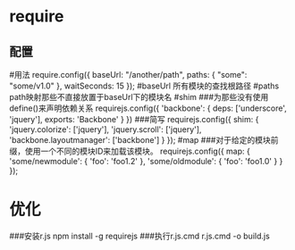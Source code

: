 require
================================================================================================================
配置
-------------------------------------------
#用法
    require.config({
      baseUrl: "/another/path",
      paths: {
          "some": "some/v1.0"
      },
      waitSeconds: 15
    });
#baseUrl
所有模块的查找根路径
#paths
path映射那些不直接放置于baseUrl下的模块名
#shim
###为那些没有使用define()来声明依赖关系
    requirejs.config({
        'backbone': {
             deps: ['underscore', 'jquery'],
             exports: 'Backbone'
        }
    })
###简写
    requirejs.config({
        shim: {
            'jquery.colorize': ['jquery'],
            'jquery.scroll': ['jquery'],
            'backbone.layoutmanager': ['backbone']
        }
    });
#map
###对于给定的模块前缀，使用一个不同的模块ID来加载该模块。
    requirejs.config({
        map: {
            'some/newmodule': {
                'foo': 'foo1.2'
            },
            'some/oldmodule': {
                'foo': 'foo1.0'
            }
        }
    });

优化
==========================================================================================================

###安装r.js
    npm install -g requirejs
###执行r.js.cmd
    r.js.cmd -o build.js
